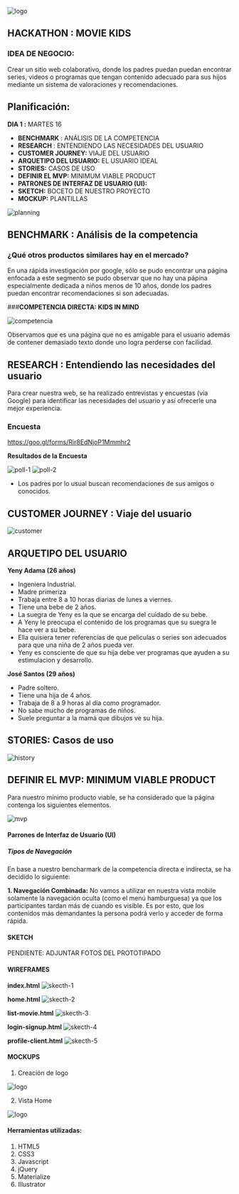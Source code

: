 ![logo](assets/img/logo_laboratoria.png)


## HACKATHON : MOVIE KIDS


### IDEA DE NEGOCIO:

Crear un sitio web colaborativo, donde los padres puedan puedan encontrar series, videos o programas que tengan contenido adecuado para sus hijos mediante un sistema de valoraciones y recomendaciones.


## Planificación:

**DIA 1 :** MARTES 16

- **BENCHMARK** : ANÁLISIS DE LA COMPETENCIA
- **RESEARCH** : ENTENDIENDO LAS NECESIDADES DEL USUARIO
- **CUSTOMER JOURNEY:** VIAJE DEL USUARIO
- **ARQUETIPO DEL USUARIO:** EL USUARIO IDEAL
- **STORIES:** CASOS DE USO
- **DEFINIR EL MVP:** MINIMUM VIABLE PRODUCT
- **PATRONES DE INTERFAZ DE USUARIO (UI):**
- **SKETCH:** BOCETO DE NUESTRO PROYECTO
- **MOCKUP:** PLANTILLAS


![planning](assets/img/planning.jpg)


## BENCHMARK : Análisis de la competencia

### ¿Qué otros productos similares hay en el mercado?

En una rápida investigación por google, sólo se pudo encontrar una página enfocada a este segmento se pudo observar que no hay una pápina especialmente dedicada a niños menos de 10 años, donde los padres puedan encontrar recomendaciones si son adecuadas.

###**COMPETENCIA DIRECTA: KIDS IN MIND**

![competencia](assets/img/competencia.png)

Observamos que es una página que no es amigable para el usuario además de contener demasiado texto donde uno logra perderse con facilidad.

## RESEARCH : Entendiendo las necesidades del usuario

Para crear nuestra web, se ha realizado entrevistas y encuestas (vía Google) para identificar las necesidades del usuario y así ofrecerle una mejor experiencia.

### Encuesta

https://goo.gl/forms/Rir8EdNjoP1Mmmhr2

**Resultados de la Encuesta**

![poll-1](assets/img/poll-result-1.png)
![poll-2](assets/img/poll-result-2.png)

- Los padres por lo usual buscan recomendaciones de sus amigos o conocidos.

## CUSTOMER JOURNEY : Viaje del usuario

![customer](assets/img/customer-journey.jpg)

## ARQUETIPO DEL USUARIO

**Yeny Adama (26 años)**

- Ingeniera Industrial.
- Madre primeriza
- Trabaja entre 8 a 10 horas diarias de lunes a viernes.
- Tiene una bebe de 2 años.
- La suegra de Yeny es la que se encarga del cuidado de su bebe.
- A Yeny le preocupa el contenido de los programas que su suegra le hace ver a su bebe.
- Ella quisiera tener referencias de que peliculas o series son adecuados para que una niña de 2 años pueda ver.
- Yeny es consciente de que su hija debe ver programas que ayuden a su estimulacion y desarrollo.


**José Santos (29 años)**

- Padre soltero.
- Tiene una hija de 4 años.
- Trabaja de 8 a 9 horas al día como programador.
- No sabe mucho de programas de niños.
- Suele preguntar a la mamá que dibujos ve su hija.


## STORIES: Casos de uso

![history](assets/img/history.jpeg)


## DEFINIR EL MVP: MINIMUM VIABLE PRODUCT

Para nuestro mínimo producto viable, se ha considerado que la página contenga los siguientes elementos.

![mvp](assets/img/mvp.jpg)

#### Parrones de Interfaz de Usuario (UI)

##### Tipos de Navegación

En base a nuestro bencharmark de la competencia directa e indirecta, se ha decidido lo siguiente:

**1. Navegación Combinada:** No vamos a utilizar en nuestra vista mobile solamente la navegación oculta (como el menú hamburguesa) ya que los participantes tardan más de cuando es visible. Es por esto, que los contenidos más demandantes la persona podrá verlo y acceder de forma rápida.


#### SKETCH

PENDIENTE: ADJUNTAR FOTOS DEL PROTOTIPADO


#### WIREFRAMES
**index.html**
![skecth-1](assets/img/sketch-1.png)

**home.html**
![skecth-2](assets/img/sketch-2.png)

**list-movie.html**
![skecth-3](assets/img/sketch-3.png)

**login-signup.html**
![skecth-4](assets/img/sketch-4.png)

**profile-client.html**
![skecth-5](assets/img/sketch-5.png)

#### MOCKUPS

1. Creación de logo

![logo](assets/img/logo.png)

2. Vista Home

![logo](assets/img/home.png)

#### Herramientas utilizadas:

1. HTML5
2. CSS3
3. Javascript
4. jQuery
5. Materialize
6. Illustrator